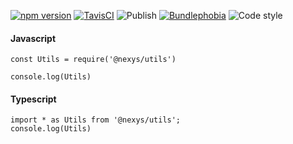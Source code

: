 [![npm version](https://img.shields.io/npm/v/@nexys/utils.svg)](https://www.npmjs.com/package/@nexys/utils)
[![TavisCI](https://travis-ci.com/Nexysweb/utils.svg?branch=master)](https://travis-ci.com/Nexysweb/utils)
![Publish](https://github.com/Nexysweb/utils/workflows/Publish/badge.svg)
[![Bundlephobia](https://badgen.net/bundlephobia/min/@nexys/utils)](https://bundlephobia.com/result?p=@nexys/utils)
![Code style](https://img.shields.io/badge/code_style-prettier-ff69b4.svg)

#### Javascript

```
const Utils = require('@nexys/utils')

console.log(Utils)
```

#### Typescript

```
import * as Utils from '@nexys/utils';
console.log(Utils)
```
